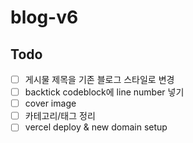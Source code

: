 # blog-v6

## Todo

- [ ] 게시물 제목을 기존 블로그 스타일로 변경
- [ ] backtick codeblock에 line number 넣기
- [ ] cover image
- [ ] 카테고리/태그 정리
- [ ] vercel deploy & new domain setup
